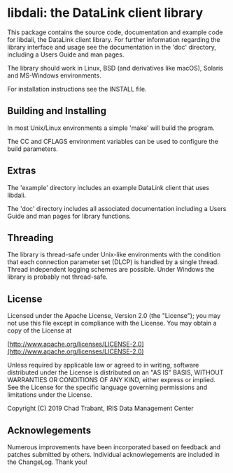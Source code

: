 # libdali: the DataLink client library

This package contains the source code, documentation and example code
for libdali, the DataLink client library.  For further information
regarding the library interface and usage see the documentation in the
'doc' directory, including a Users Guide and man pages.

The library should work in Linux, BSD (and derivatives like macOS),
Solaris and MS-Windows environments.

For installation instructions see the INSTALL file.

## Building and Installing 

In most Unix/Linux environments a simple 'make' will build the program.

The CC and CFLAGS environment variables can be used to configure
the build parameters.

## Extras 

The 'example' directory includes an example DataLink client that uses
libdali.

The 'doc' directory includes all associated documentation including
a Users Guide and man pages for library functions.

## Threading

The library is thread-safe under Unix-like environments with the
condition that each connection parameter set (DLCP) is handled by a
single thread.  Thread independent logging schemes are possible.
Under Windows the library is probably not thread-safe.

## License

Licensed under the Apache License, Version 2.0 (the "License");
you may not use this file except in compliance with the License.
You may obtain a copy of the License at

[http://www.apache.org/licenses/LICENSE-2.0](http://www.apache.org/licenses/LICENSE-2.0)

Unless required by applicable law or agreed to in writing, software
distributed under the License is distributed on an "AS IS" BASIS,
WITHOUT WARRANTIES OR CONDITIONS OF ANY KIND, either express or implied.
See the License for the specific language governing permissions and
limitations under the License.

Copyright (C) 2019 Chad Trabant, IRIS Data Management Center

## Acknowlegements

Numerous improvements have been incorporated based on feedback and
patches submitted by others.  Individual acknowlegements are included
in the ChangeLog.  Thank you!
